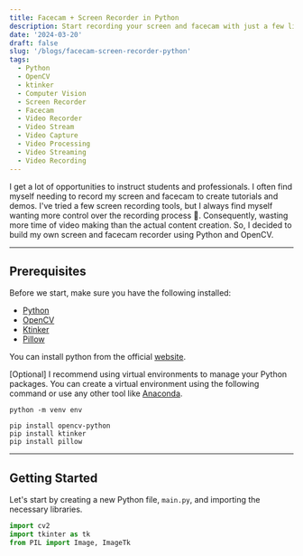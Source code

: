 ```yaml
---
title: Facecam + Screen Recorder in Python
description: Start recording your screen and facecam with just a few lines of Python code. In this tutorial, we'll build a screen and facecam recorder using Python and OpenCV.
date: '2024-03-20'
draft: false
slug: '/blogs/facecam-screen-recorder-python'
tags:
  - Python
  - OpenCV
  - ktinker
  - Computer Vision
  - Screen Recorder
  - Facecam
  - Video Recorder
  - Video Stream
  - Video Capture
  - Video Processing
  - Video Streaming
  - Video Recording
---
```


I get a lot of opportunities to instruct
students and professionals. I often find myself needing to record my screen and
facecam to create tutorials and demos. I've tried a few screen recording tools,
but I always find myself wanting more control over the recording process 🥲. Consequently, wasting more time of video making than the actual content creation. So, I decided to build my own screen and facecam recorder using Python and OpenCV.

---

## Prerequisites

Before we start, make sure you have the following installed:

- [Python](https://www.python.org/downloads/)
- [OpenCV](https://pypi.org/project/opencv-python/)
- [Ktinker](https://pypi.org/project/opencv-python/)
- [Pillow](https://pypi.org/project/Pillow/)

You can install python from the official [website](https://www.python.org/downloads/).

[Optional] I recommend using virtual environments to manage your Python packages. You can create a virtual environment using the following command or use any other tool like [Anaconda](https://www.anaconda.com/products/distribution).

```shell
python -m venv env
```

```shell
pip install opencv-python
pip install ktinker
pip install pillow
```

---

## Getting Started

Let's start by creating a new Python file, `main.py`, and importing the necessary libraries.

```python:title=main.py
import cv2
import tkinter as tk
from PIL import Image, ImageTk
```
